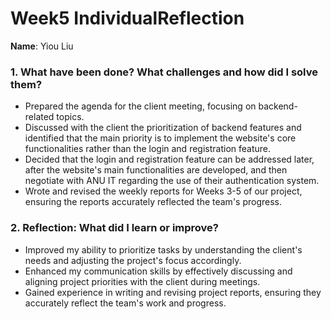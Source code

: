 # Week5 IndividualReflection 
**Name**:  Yiou Liu


### 1. What have been done? What challenges and how did I solve them?
- Prepared the agenda for the client meeting, focusing on backend-related topics.
- Discussed with the client the prioritization of backend features and identified that the main priority is to implement the website's core functionalities rather than the login and registration feature.
- Decided that the login and registration feature can be addressed later, after the website's main functionalities are developed, and then negotiate with ANU IT regarding the use of their authentication system.
- Wrote and revised the weekly reports for Weeks 3-5 of our project, ensuring the reports accurately reflected the team's progress.


### 2. Reflection: What did I learn or improve?
- Improved my ability to prioritize tasks by understanding the client's needs and adjusting the project's focus accordingly.
- Enhanced my communication skills by effectively discussing and aligning project priorities with the client during meetings.
- Gained experience in writing and revising project reports, ensuring they accurately reflect the team's work and progress.

